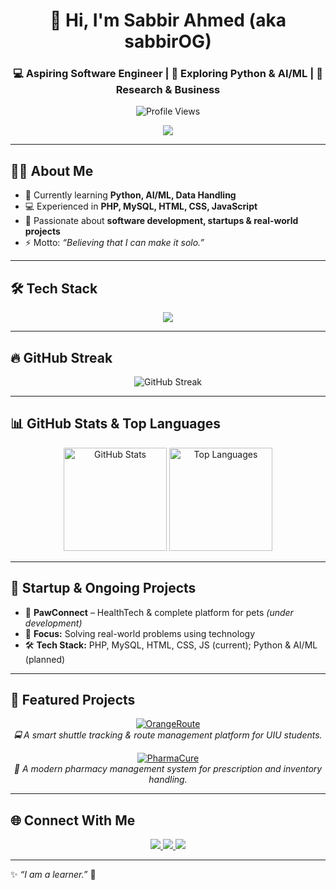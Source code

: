 <!-- ========================= -->
<!-- Typing Header -->
<!-- ========================= -->
<h1 align="center">👋 Hi, I'm Sabbir Ahmed (aka <b>sabbirOG</b>)</h1>
<h3 align="center">
💻 Aspiring Software Engineer | 🌱 Exploring Python & AI/ML | 🚀 Research & Business
</h3>

<p align="center">
  <img src="https://komarev.com/ghpvc/?username=sabbirOG" alt="Profile Views"/>
</p>

<p align="center">
  <img src="https://readme-typing-svg.herokuapp.com?color=%2360A5FA&lines=Full+Stack+Developer;Always+Learning+and+Building;Building+Real-World+Projects+🚀&center=true&width=500&height=45" />
</p>

---

## 🧑‍💻 About Me
- 🌱 Currently learning **Python, AI/ML, Data Handling**
- 💻 Experienced in **PHP, MySQL, HTML, CSS, JavaScript**
- 🚀 Passionate about **software development, startups & real-world projects**
- ⚡ Motto: *“Believing that I can make it solo.”*

---

## 🛠️ Tech Stack
<p align="center">
  <img src="https://skillicons.dev/icons?i=php,mysql,html,css,js,python,git,github,vscode,figma&perline=6" />
</p>

---

## 🔥 GitHub Streak
<p align="center">
  <img 
       src="https://streak-stats.demolab.com?user=sabbirOG&theme=tokyonight&hide_border=true&border_radius=10" 
       alt="GitHub Streak" 
  />
</p>

---

## 📊 GitHub Stats & Top Languages
<p align="center">
  <img src="https://github-readme-stats.vercel.app/api?username=sabbirOG&show_icons=true&theme=tokyonight&hide_border=true&border_radius=10" alt="GitHub Stats" height="165"/>
  <img src="https://github-readme-stats.vercel.app/api/top-langs/?username=sabbirOG&layout=compact&hide_border=true&theme=tokyonight&border_radius=10&langs_count=8&hide=cmake,shell" alt="Top Languages" height="165"/>
</p>

---

## 🚀 Startup & Ongoing Projects
- 🐾 **PawConnect** – HealthTech & complete platform for pets *(under development)*  
- 🎯 **Focus:** Solving real-world problems using technology  
- 🛠️ **Tech Stack:** PHP, MySQL, HTML, CSS, JS (current); Python & AI/ML (planned)  

---

## 🌟 Featured Projects
<p align="center">
  <a href="https://linkuiu.infinityfreeapp.com/" target="_blank">
    <img src="https://img.shields.io/badge/🔗%20OrangeRoute-Explore%20Now-orange?style=for-the-badge" alt="OrangeRoute"/>
  </a>
  <br>
  <i>🚍 A smart shuttle tracking & route management platform for UIU students.</i>
</p>

<p align="center">
  <a href="https://sabbirog.github.io/PharmaCure/" target="_blank">
    <img src="https://img.shields.io/badge/💊%20PharmaCure-Open%20Project-blueviolet?style=for-the-badge" alt="PharmaCure"/>
  </a>
  <br>
  <i>🏥 A modern pharmacy management system for prescription and inventory handling.</i>
</p>

---

## 🌐 Connect With Me
<p align="center">
  <a href="https://github.com/sabbirOG" target="_blank">
    <img src="https://img.shields.io/badge/GitHub-100000?style=for-the-badge&logo=github&logoColor=white"/>
  </a>
  <a href="https://www.linkedin.com/in/sabbirgg/" target="_blank">
    <img src="https://img.shields.io/badge/LinkedIn-0A66C2?style=for-the-badge&logo=linkedin&logoColor=white"/>
  </a>
  <a href="https://sabbir-ahmed-portfolio.netlify.app/" target="_blank">
    <img src="https://img.shields.io/badge/Portfolio-FF5722?style=for-the-badge&logo=vercel&logoColor=white"/>
  </a>
</p>

---

✨ _“I am a learner.”_ 🚀

